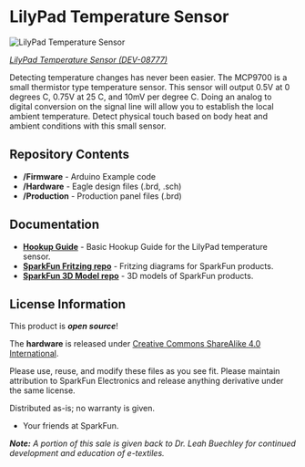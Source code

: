 LilyPad Temperature Sensor
========================================

![LilyPad Temperature Sensor](https://cdn.sparkfun.com//assets/parts/1/9/9/7/08777-01.jpg)

[*LilyPad Temperature Sensor (DEV-08777)*](https://www.sparkfun.com/products/8777)

Detecting temperature changes has never been easier. 
The MCP9700 is a small thermistor type temperature sensor. 
This sensor will output 0.5V at 0 degrees C, 0.75V at 25 C, and 10mV per degree C. Doing an analog to digital conversion on the signal line will allow you to establish the local ambient temperature. 
Detect physical touch based on body heat and ambient conditions with this small sensor.

Repository Contents
-------------------
* **/Firmware** - Arduino Example code 
* **/Hardware** - Eagle design files (.brd, .sch)
* **/Production** - Production panel files (.brd)

Documentation
--------------
* **[Hookup Guide](https://learn.sparkfun.com/tutorials/lilypad-temperature-sensor-hookup-guide)** - Basic Hookup Guide for the LilyPad temperature sensor.
* **[SparkFun Fritzing repo](https://github.com/sparkfun/Fritzing_Parts)** - Fritzing diagrams for SparkFun products.
* **[SparkFun 3D Model repo](https://github.com/sparkfun/3D_Models)** - 3D models of SparkFun products. 

License Information
-------------------
This product is _**open source**_! 

The **hardware** is released under [Creative Commons ShareAlike 4.0 International](https://creativecommons.org/licenses/by-sa/4.0/).

Please use, reuse, and modify these files as you see fit. Please maintain attribution to SparkFun Electronics and release anything derivative under the same license.

Distributed as-is; no warranty is given.

- Your friends at SparkFun.

_**Note:** A portion of this sale is given back to Dr. Leah Buechley for continued development and education of e-textiles._
